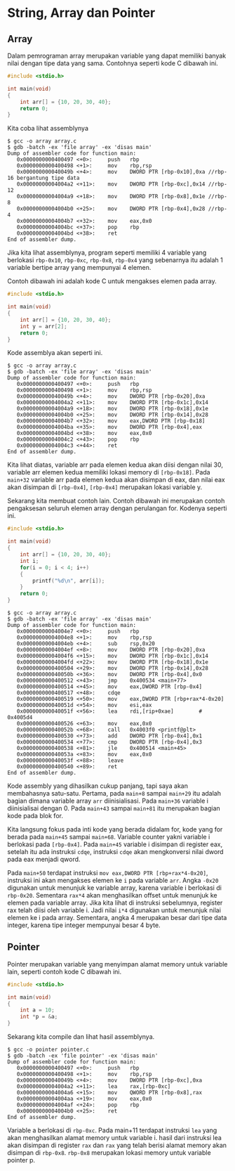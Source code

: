 # String, Array dan Pointer

## Array
Dalam pemrograman array merupakan variable yang dapat memiliki banyak nilai dengan tipe data yang sama. Contohnya seperti kode C dibawah ini.

``` c
#include <stdio.h>

int main(void)
{
    int arr[] = {10, 20, 30, 40};
    return 0;
}
```

Kita coba lihat assemblynya

```
$ gcc -o array array.c
$ gdb -batch -ex 'file array' -ex 'disas main'
Dump of assembler code for function main:
   0x0000000000400497 <+0>:     push   rbp
   0x0000000000400498 <+1>:     mov    rbp,rsp
   0x000000000040049b <+4>:     mov    DWORD PTR [rbp-0x10],0xa //rbp-16 bergantung tipe data
   0x00000000004004a2 <+11>:    mov    DWORD PTR [rbp-0xc],0x14 //rbp-12
   0x00000000004004a9 <+18>:    mov    DWORD PTR [rbp-0x8],0x1e //rbp-8
   0x00000000004004b0 <+25>:    mov    DWORD PTR [rbp-0x4],0x28 //rbp-4
   0x00000000004004b7 <+32>:    mov    eax,0x0
   0x00000000004004bc <+37>:    pop    rbp
   0x00000000004004bd <+38>:    ret    
End of assembler dump.
```

Jika kita lihat assemblynya, program seperti memiliki 4 variable yang berlokasi `rbp-0x10`, `rbp-0xc`, `rbp-0x8`, `rbp-0x4` yang sebenarnya itu adalah 1 variable bertipe array yang mempunyai 4 elemen.

Contoh dibawah ini adalah kode C untuk mengakses elemen pada array.
``` c
#include <stdio.h>

int main(void)
{
    int arr[] = {10, 20, 30, 40};
    int y = arr[2];
    return 0;
}
```

Kode assemblya akan seperti ini.

```
$ gcc -o array array.c
$ gdb -batch -ex 'file array' -ex 'disas main'
Dump of assembler code for function main:
   0x0000000000400497 <+0>:     push   rbp
   0x0000000000400498 <+1>:     mov    rbp,rsp
   0x000000000040049b <+4>:     mov    DWORD PTR [rbp-0x20],0xa
   0x00000000004004a2 <+11>:    mov    DWORD PTR [rbp-0x1c],0x14
   0x00000000004004a9 <+18>:    mov    DWORD PTR [rbp-0x18],0x1e
   0x00000000004004b0 <+25>:    mov    DWORD PTR [rbp-0x14],0x28
   0x00000000004004b7 <+32>:    mov    eax,DWORD PTR [rbp-0x18]
   0x00000000004004ba <+35>:    mov    DWORD PTR [rbp-0x4],eax
   0x00000000004004bd <+38>:    mov    eax,0x0
   0x00000000004004c2 <+43>:    pop    rbp
   0x00000000004004c3 <+44>:    ret    
End of assembler dump.
```

Kita lihat diatas, variable arr pada elemen kedua akan diisi dengan nilai 30, variable arr elemen kedua memiliki lokasi memory di `[rbp-0x18]`. Pada `main+32` variable arr pada elemen kedua akan disimpan di eax, dan nilai eax akan disimpan di `[rbp-0x4]`, `[rbp-0x4]` merupakan lokasi variable y.

Sekarang kita membuat contoh lain. Contoh dibawah ini merupakan contoh pengaksesan seluruh elemen array dengan perulangan for. Kodenya seperti ini.

``` c
#include <stdio.h>

int main(void)
{
    int arr[] = {10, 20, 30, 40};
    int i;
    for(i = 0; i < 4; i++)
    {
        printf("%d\n", arr[i]);
    }
    return 0;
}
```
```
$ gcc -o array array.c
$ gdb -batch -ex 'file array' -ex 'disas main'
Dump of assembler code for function main:
   0x00000000004004e7 <+0>:     push   rbp
   0x00000000004004e8 <+1>:     mov    rbp,rsp
   0x00000000004004eb <+4>:     sub    rsp,0x20
   0x00000000004004ef <+8>:     mov    DWORD PTR [rbp-0x20],0xa
   0x00000000004004f6 <+15>:    mov    DWORD PTR [rbp-0x1c],0x14
   0x00000000004004fd <+22>:    mov    DWORD PTR [rbp-0x18],0x1e
   0x0000000000400504 <+29>:    mov    DWORD PTR [rbp-0x14],0x28
   0x000000000040050b <+36>:    mov    DWORD PTR [rbp-0x4],0x0
   0x0000000000400512 <+43>:    jmp    0x400534 <main+77>
   0x0000000000400514 <+45>:    mov    eax,DWORD PTR [rbp-0x4]
   0x0000000000400517 <+48>:    cdqe
   0x0000000000400519 <+50>:    mov    eax,DWORD PTR [rbp+rax*4-0x20]
   0x000000000040051d <+54>:    mov    esi,eax
   0x000000000040051f <+56>:    lea    rdi,[rip+0xae]        # 0x4005d4
   0x0000000000400526 <+63>:    mov    eax,0x0
   0x000000000040052b <+68>:    call   0x4003f0 <printf@plt>
   0x0000000000400530 <+73>:    add    DWORD PTR [rbp-0x4],0x1
   0x0000000000400534 <+77>:    cmp    DWORD PTR [rbp-0x4],0x3
   0x0000000000400538 <+81>:    jle    0x400514 <main+45>
   0x000000000040053a <+83>:    mov    eax,0x0
   0x000000000040053f <+88>:    leave
   0x0000000000400540 <+89>:    ret
End of assembler dump.
```

Kode assembly yang dihasilkan cukup panjang, tapi saya akan membahasnya satu-satu. Pertama, pada `main+8` sampai `main+29` itu adalah bagian dimana variable array `arr` diinisialisasi. Pada `main+36` variable i diinisialisai dengan 0. Pada `main+43` sampai `main+81` itu merupakan bagian kode pada blok for.

Kita langsung fokus pada inti kode yang berada didalam for, kode yang for berada pada `main+45` sampai `main+68`. Variable counter yakni variable i berlokasi pada `[rbp-0x4]`. Pada `main+45` variable i disimpan di register eax, setelah itu ada instruksi `cdqe`, instruksi `cdqe` akan mengkonversi nilai dword pada eax menjadi qword.

Pada `main+50` terdapat instruksi `mov eax,DWORD PTR [rbp+rax*4-0x20]`, instruksi ini akan mengakses elemen ke `i` pada variable `arr`. Angka `-0x20` digunakan untuk menunjuk ke variable array, karena variable i berlokasi di `rbp-0x20`. Sementara `rax*4` akan menghasilkan offset untuk menunjuk ke elemen pada variable array. Jika kita lihat di instruksi sebelumnya, register rax telah diisi oleh variable i. Jadi nilai `i*4` digunakan untuk menunjuk nilai elemen ke i pada array. Sementara, angka 4 merupakan besar dari tipe data integer, karena tipe integer mempunyai besar 4 byte.

## Pointer
Pointer merupakan variable yang menyimpan alamat memory untuk variable lain, seperti contoh kode C dibawah ini.

``` c
#include <stdio.h>

int main(void)
{
    int a = 10;
    int *p = &a;
}
```

Sekarang kita compile dan lihat hasil assemblynya.
```
$ gcc -o pointer pointer.c
$ gdb -batch -ex 'file pointer' -ex 'disas main'
Dump of assembler code for function main:
   0x0000000000400497 <+0>:     push   rbp
   0x0000000000400498 <+1>:     mov    rbp,rsp
   0x000000000040049b <+4>:     mov    DWORD PTR [rbp-0xc],0xa
   0x00000000004004a2 <+11>:    lea    rax,[rbp-0xc]
   0x00000000004004a6 <+15>:    mov    QWORD PTR [rbp-0x8],rax
   0x00000000004004aa <+19>:    mov    eax,0x0
   0x00000000004004af <+24>:    pop    rbp
   0x00000000004004b0 <+25>:    ret    
End of assembler dump.
```

Variable a berlokasi di `rbp-0xc`. Pada main+11 terdapat instruksi `lea` yang akan menghasilkan alamat memory untuk variable i. hasil dari instruksi lea akan disimpan di register `rax` dan `rax` yang telah berisi alamat memory akan disimpan di `rbp-0x8`. `rbp-0x8` merupakan lokasi memory untuk variable pointer p.
